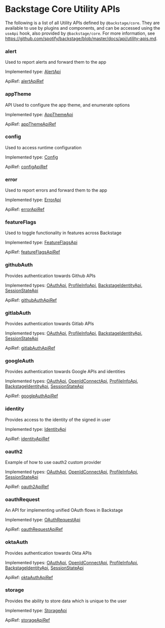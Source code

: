 # Backstage Core Utility APIs

The following is a list of all Utility APIs defined by `@backstage/core`. They
are available to use by plugins and components, and can be accessed using the
`useApi` hook, also provided by `@backstage/core`. For more information, see
https://github.com/spotify/backstage/blob/master/docs/api/utility-apis.md.

### alert

Used to report alerts and forward them to the app

Implemented type: [AlertApi](./AlertApi.md)

ApiRef:
[alertApiRef](https://github.com/spotify/backstage/blob/53a229ea7576b1432835e54e41e0b9526038afa4/packages/core-api/src/apis/definitions/AlertApi.ts#L41)

### appTheme

API Used to configure the app theme, and enumerate options

Implemented type: [AppThemeApi](./AppThemeApi.md)

ApiRef:
[appThemeApiRef](https://github.com/spotify/backstage/blob/53a229ea7576b1432835e54e41e0b9526038afa4/packages/core-api/src/apis/definitions/AppThemeApi.ts#L74)

### config

Used to access runtime configuration

Implemented type: [Config](./Config.md)

ApiRef:
[configApiRef](https://github.com/spotify/backstage/blob/53a229ea7576b1432835e54e41e0b9526038afa4/packages/core-api/src/apis/definitions/ConfigApi.ts#L22)

### error

Used to report errors and forward them to the app

Implemented type: [ErrorApi](./ErrorApi.md)

ApiRef:
[errorApiRef](https://github.com/spotify/backstage/blob/53a229ea7576b1432835e54e41e0b9526038afa4/packages/core-api/src/apis/definitions/ErrorApi.ts#L65)

### featureFlags

Used to toggle functionality in features across Backstage

Implemented type: [FeatureFlagsApi](./FeatureFlagsApi.md)

ApiRef:
[featureFlagsApiRef](https://github.com/spotify/backstage/blob/53a229ea7576b1432835e54e41e0b9526038afa4/packages/core-api/src/apis/definitions/FeatureFlagsApi.ts#L58)

### githubAuth

Provides authentication towards Github APIs

Implemented types: [OAuthApi](./OAuthApi.md),
[ProfileInfoApi](./ProfileInfoApi.md),
[BackstageIdentityApi](./BackstageIdentityApi.md),
[SessionStateApi](./SessionStateApi.md)

ApiRef:
[githubAuthApiRef](https://github.com/spotify/backstage/blob/53a229ea7576b1432835e54e41e0b9526038afa4/packages/core-api/src/apis/definitions/auth.ts#L230)

### gitlabAuth

Provides authentication towards Gitlab APIs

Implemented types: [OAuthApi](./OAuthApi.md),
[ProfileInfoApi](./ProfileInfoApi.md),
[BackstageIdentityApi](./BackstageIdentityApi.md),
[SessionStateApi](./SessionStateApi.md)

ApiRef:
[gitlabAuthApiRef](https://github.com/spotify/backstage/blob/53a229ea7576b1432835e54e41e0b9526038afa4/packages/core-api/src/apis/definitions/auth.ts#L260)

### googleAuth

Provides authentication towards Google APIs and identities

Implemented types: [OAuthApi](./OAuthApi.md),
[OpenIdConnectApi](./OpenIdConnectApi.md),
[ProfileInfoApi](./ProfileInfoApi.md),
[BackstageIdentityApi](./BackstageIdentityApi.md),
[SessionStateApi](./SessionStateApi.md)

ApiRef:
[googleAuthApiRef](https://github.com/spotify/backstage/blob/53a229ea7576b1432835e54e41e0b9526038afa4/packages/core-api/src/apis/definitions/auth.ts#L213)

### identity

Provides access to the identity of the signed in user

Implemented type: [IdentityApi](./IdentityApi.md)

ApiRef:
[identityApiRef](https://github.com/spotify/backstage/blob/53a229ea7576b1432835e54e41e0b9526038afa4/packages/core-api/src/apis/definitions/IdentityApi.ts#L54)

### oauth2

Example of how to use oauth2 custom provider

Implemented types: [OAuthApi](./OAuthApi.md),
[OpenIdConnectApi](./OpenIdConnectApi.md),
[ProfileInfoApi](./ProfileInfoApi.md), [SessionStateApi](./SessionStateApi.md)

ApiRef:
[oauth2ApiRef](https://github.com/spotify/backstage/blob/53a229ea7576b1432835e54e41e0b9526038afa4/packages/core-api/src/apis/definitions/auth.ts#L270)

### oauthRequest

An API for implementing unified OAuth flows in Backstage

Implemented type: [OAuthRequestApi](./OAuthRequestApi.md)

ApiRef:
[oauthRequestApiRef](https://github.com/spotify/backstage/blob/53a229ea7576b1432835e54e41e0b9526038afa4/packages/core-api/src/apis/definitions/OAuthRequestApi.ts#L130)

### oktaAuth

Provides authentication towards Okta APIs

Implemented types: [OAuthApi](./OAuthApi.md),
[OpenIdConnectApi](./OpenIdConnectApi.md),
[ProfileInfoApi](./ProfileInfoApi.md),
[BackstageIdentityApi](./BackstageIdentityApi.md),
[SessionStateApi](./SessionStateApi.md)

ApiRef:
[oktaAuthApiRef](https://github.com/spotify/backstage/blob/53a229ea7576b1432835e54e41e0b9526038afa4/packages/core-api/src/apis/definitions/auth.ts#L243)

### storage

Provides the ability to store data which is unique to the user

Implemented type: [StorageApi](./StorageApi.md)

ApiRef:
[storageApiRef](https://github.com/spotify/backstage/blob/53a229ea7576b1432835e54e41e0b9526038afa4/packages/core-api/src/apis/definitions/StorageApi.ts#L68)
